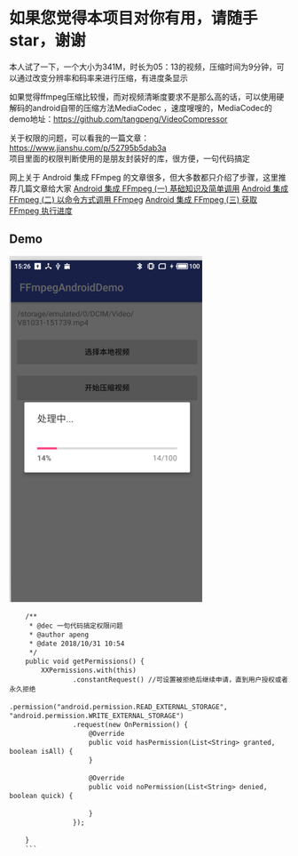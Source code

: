 # 如果您觉得本项目对你有用，请随手star，谢谢

本人试了一下，一个大小为341M，时长为05：13的视频，压缩时间为9分钟，可以通过改变分辨率和码率来进行压缩，有进度条显示

如果觉得ffmpeg压缩比较慢，而对视频清晰度要求不是那么高的话，可以使用硬解码的android自带的压缩方法MediaCodec ，速度嗖嗖的，MediaCodec的demo地址：https://github.com/tangpeng/VideoCompressor

关于权限的问题，可以看我的一篇文章：https://www.jianshu.com/p/52795b5dab3a  
项目里面的权限判断使用的是朋友封装好的库，很方便，一句代码搞定 

网上关于 Android 集成 FFmpeg 的文章很多，但大多数都只介绍了步骤，这里推荐几篇文章给大家
[Android 集成 FFmpeg (一) 基础知识及简单调用](https://blog.csdn.net/yhaolpz/article/details/76408829)
[Android 集成 FFmpeg (二) 以命令方式调用 FFmpeg](https://blog.csdn.net/yhaolpz/article/details/77146156)
[Android 集成 FFmpeg (三) 获取 FFmpeg 执行进度](https://blog.csdn.net/yhaolpz/article/details/77146156)



## Demo
![Demo](/pic/20181031154801.png)


```
    /**
     * @dec 一句代码搞定权限问题
     * @author apeng
     * @date 2018/10/31 10:54
     */
    public void getPermissions() {
        XXPermissions.with(this)
                .constantRequest() //可设置被拒绝后继续申请，直到用户授权或者永久拒绝
                .permission("android.permission.READ_EXTERNAL_STORAGE", "android.permission.WRITE_EXTERNAL_STORAGE")
                .request(new OnPermission() {
                    @Override
                    public void hasPermission(List<String> granted, boolean isAll) {
                    }

                    @Override
                    public void noPermission(List<String> denied, boolean quick) {

                    }
                });

    }
    ```
